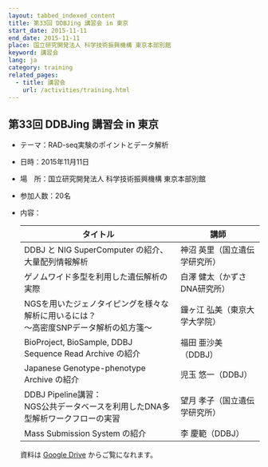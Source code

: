```yaml
---
layout: tabbed_indexed_content
title: 第33回 DDBJing 講習会 in 東京
start_date: 2015-11-11
end_date: 2015-11-11
place: 国立研究開発法人 科学技術振興機構 東京本部別館
keyword: 講習会
lang: ja
category: training
related_pages:
  - title: 講習会
    url: /activities/training.html
---
```


## 第33回 DDBJing 講習会 in 東京 <a name="33"></a>

-   テーマ：RAD-seq実験のポイントとデータ解析

-   日時：2015年11月11日

-   場　所：国立研究開発法人 科学技術振興機構 東京本部別館

-   参加人数：20名

-   内容：

    | タイトル  | 講師 |
    | ---- | ---- |
    | DDBJ と NIG SuperComputer の紹介、大量配列情報解析 | 神沼 英里（国立遺伝学研究所） |
    | ゲノムワイド多型を利用した遺伝解析の実際 | 白澤 健太（かずさDNA研究所） |
    | NGSを用いたジェノタイピングを様々な解析に用いるには？<br/>～高密度SNPデータ解析の処方箋～ | 鐘ヶ江 弘美（東京大学大学院） |
    | BioProject, BioSample, DDBJ Sequence Read Archive の紹介 | 福田 亜沙美（DDBJ） |
    | Japanese Genotype-phenotype Archive の紹介 | 児玉 悠一（DDBJ） |
    | DDBJ Pipeline講習：<br/>NGS公共データベースを利用したDNA多型解析ワークフローの実習 | 望月 孝子（国立遺伝学研究所） |
    | Mass Submission System の紹介 | 李 慶範（DDBJ） |

    資料は [Google Drive](https://drive.google.com/drive/u/2/folders/1VlAGMgjrQL_fJJYEJD59Q6Jf1bi_H6Xg) からご覧になれます。